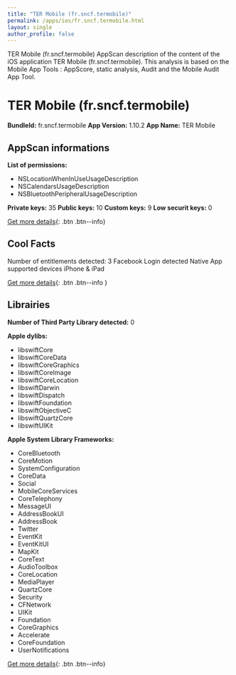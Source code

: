 ```yaml
---
title: "TER Mobile (fr.sncf.termobile)"
permalink: /apps/ios/fr.sncf.termobile.html
layout: single
author_profile: false
---
```

TER Mobile (fr.sncf.termobile) AppScan description of the content of the iOS application TER Mobile (fr.sncf.termobile). This analysis is based on the Mobile App Tools : AppScore, static analysis, Audit and the Mobile Audit App Tool.

# TER Mobile (fr.sncf.termobile)

**BundleId:** fr.sncf.termobile
**App Version:** 1.10.2
**App Name:** TER Mobile


## AppScan informations 

**List of permissions:** 
- NSLocationWhenInUseUsageDescription
- NSCalendarsUsageDescription
- NSBluetoothPeripheralUsageDescription
  
  
**Private keys:** 35
**Public keys:** 10
**Custom keys:** 9
**Low securit keys:** 0
  
[Get more details](/pricing.html){: .btn .btn--info}

## Cool Facts

Number of entitlements detected: 3
Facebook Login detected
Native App
supported devices iPhone & iPad
  
[Get more details](/pricing.html){: .btn .btn--info }

## Librairies 
**Number of Third Party Library detected:** 0


**Apple dylibs:**
- libswiftCore
- libswiftCoreData
- libswiftCoreGraphics
- libswiftCoreImage
- libswiftCoreLocation
- libswiftDarwin
- libswiftDispatch
- libswiftFoundation
- libswiftObjectiveC
- libswiftQuartzCore
- libswiftUIKit


**Apple System Library Frameworks:**
- CoreBluetooth
- CoreMotion
- SystemConfiguration
- CoreData
- Social
- MobileCoreServices
- CoreTelephony
- MessageUI
- AddressBookUI
- AddressBook
- Twitter
- EventKit
- EventKitUI
- MapKit
- CoreText
- AudioToolbox
- CoreLocation
- MediaPlayer
- QuartzCore
- Security
- CFNetwork
- UIKit
- Foundation
- CoreGraphics
- Accelerate
- CoreFoundation
- UserNotifications


  
[Get more details](/pricing.html){: .btn .btn--info}

